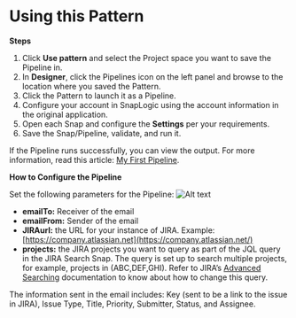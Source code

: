 # Using this Pattern

**Steps**

1. Click **Use pattern** and select the Project space you want to save the Pipeline in.
2. In **Designer**, click the Pipelines icon on the left panel and browse to the location where you saved the Pattern.
3. Click the Pattern to launch it as a Pipeline.
4. Configure your account in SnapLogic using the account information in the original application.
5. Open each Snap and configure the **Settings** per your requirements.
6. Save the Snap/Pipeline, validate, and run it.

If the Pipeline runs successfully, you can view the output. For more information, read this article: [My First Pipeline](https://docs-snaplogic.atlassian.net/wiki/spaces/SD/pages/1438412).

**How to Configure the Pipeline**

Set the following parameters for the Pipeline:
![Alt text](https://global.discourse-cdn.com/business5/uploads/snaplogic2/optimized/2X/d/d6caf4a8ebc5c0c686d9110afe96d62ddef7ea38_2_690x194.png)

* **emailTo:** Receiver of the email
* **emailFrom:** Sender of the email
* **JIRAurl:** the URL for your instance of JIRA. Example: [https://company.atlassian.net](https://company.atlassian.net/)
* **projects:** the JIRA projects you want to query as part of the JQL query in the JIRA Search Snap. The query is set up to search multiple projects, for example, projects in (ABC,DEF,GHI). Refer to JIRA’s [Advanced Searching](https://confluence.atlassian.com/jirasoftwarecloud/advanced-searching-764478330.html) documentation to know about how to change this query.

The information sent in the email includes: Key (sent to be a link to the issue in JIRA), Issue Type, Title, Priority, Submitter, Status, and Assignee.
